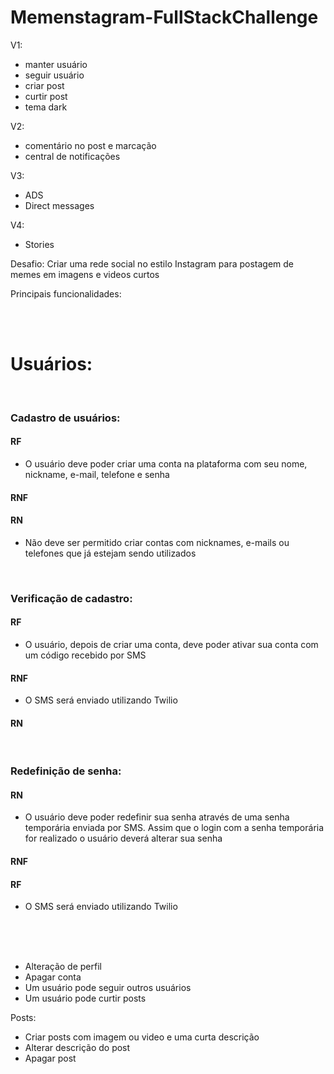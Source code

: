 # Memenstagram-FullStackChallenge

V1:

- manter usuário
- seguir usuário
- criar post
- curtir post
- tema dark

V2:

- comentário no post e marcação
- central de notificações

V3:

- ADS
- Direct messages

V4:

- Stories

Desafio: Criar uma rede social no estilo Instagram para postagem de memes em imagens e videos curtos

Principais funcionalidades:

<br /><br />

# Usuários:

<br />

### Cadastro de usuários:

#### **RF**
- O usuário deve poder criar uma conta na plataforma com seu nome, nickname, e-mail, telefone e senha

#### **RNF**

#### **RN**
- Não deve ser permitido criar contas com nicknames, e-mails ou telefones que já estejam sendo utilizados

<br />

### Verificação de cadastro:

#### **RF**
- O usuário, depois de criar uma conta, deve poder ativar sua conta com um código recebido por SMS

#### **RNF**
- O SMS será enviado utilizando Twilio

#### **RN**

<br />

### Redefinição de senha:

#### **RN**
- O usuário deve poder redefinir sua senha através de uma senha temporária enviada por SMS. Assim que o login com a senha temporária for realizado o usuário deverá alterar sua senha

#### **RNF**

#### **RF**
- O SMS será enviado utilizando Twilio


<br /><br /><br />
 - Alteração de perfil
 - Apagar conta
 - Um usuário pode seguir outros usuários
 - Um usuário pode curtir posts

 Posts:
 - Criar posts com imagem ou video e uma curta descrição
 - Alterar descrição do post
 - Apagar post



